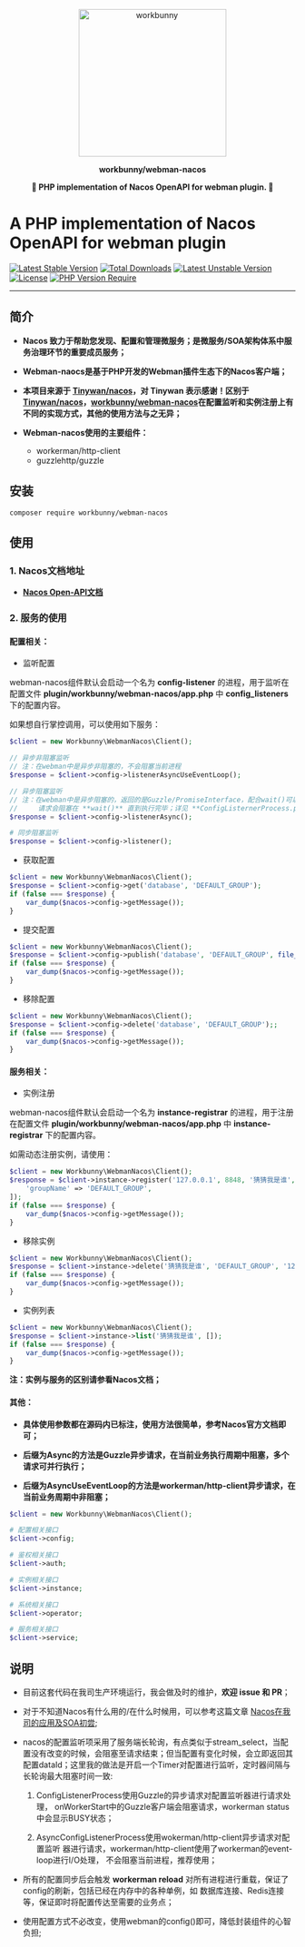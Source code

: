 <p align="center"><img width="260px" src="https://chaz6chez.cn/images/workbunny-logo.png" alt="workbunny"></p>

**<p align="center">workbunny/webman-nacos</p>**

**<p align="center">🐇  PHP implementation of Nacos OpenAPI for webman plugin. 🐇</p>**

# A PHP implementation of Nacos OpenAPI for webman plugin

[![Latest Stable Version](http://poser.pugx.org/workbunny/webman-nacos/v)](https://packagist.org/packages/workbunny/webman-nacos) 
[![Total Downloads](http://poser.pugx.org/workbunny/webman-nacos/downloads)](https://packagist.org/packages/workbunny/webman-nacos) 
[![Latest Unstable Version](http://poser.pugx.org/workbunny/webman-nacos/v/unstable)](https://packagist.org/packages/workbunny/webman-nacos) 
[![License](http://poser.pugx.org/workbunny/webman-nacos/license)](https://packagist.org/packages/workbunny/webman-nacos) 
[![PHP Version Require](http://poser.pugx.org/workbunny/webman-nacos/require/php)](https://packagist.org/packages/workbunny/webman-nacos)

---
## 简介
- **Nacos 致力于帮助您发现、配置和管理微服务；是微服务/SOA架构体系中服务治理环节的重要成员服务；**

- **Webman-naocs是基于PHP开发的Webman插件生态下的Nacos客户端；**

- **本项目来源于 [Tinywan/nacos](https://www.workerman.net/plugin/25)，对 Tinywan 表示感谢！区别于 [Tinywan/nacos](https://www.workerman.net/plugin/25)，[workbunny/webman-nacos](https://github.com/workbunny/webman-nacos)在配置监听和实例注册上有不同的实现方式，其他的使用方法与之无异；**

- **Webman-nacos使用的主要组件：**
    - workerman/http-client
    - guzzlehttp/guzzle

## 安装
~~~
composer require workbunny/webman-nacos
~~~

## 使用

### 1. Nacos文档地址

- **[Nacos Open-API文档](https://nacos.io/zh-cn/docs/open-api.html)**

### 2. 服务的使用

#### 配置相关：

- 监听配置 

webman-nacos组件默认会启动一个名为 **config-listener** 的进程，用于监听在配置文件
**plugin/workbunny/webman-nacos/app.php** 中 **config_listeners**
下的配置内容。

如果想自行掌控调用，可以使用如下服务：
```php
$client = new Workbunny\WebmanNacos\Client();

// 异步非阻塞监听
// 注：在webman中是异步非阻塞的，不会阻塞当前进程
$response = $client->config->listenerAsyncUseEventLoop();

// 异步阻塞监听
// 注：在webman中是异步阻塞的，返回的是Guzzle/PromiseInterface，配合wait()可以多条请求并行执行；
//     请求会阻塞在 **wait()** 直到执行完毕；详见 **ConfigListernerProcess.php** 
$response = $client->config->listenerAsync();

# 同步阻塞监听
$response = $client->config->listener();
```

- 获取配置

```php
$client = new Workbunny\WebmanNacos\Client();
$response = $client->config->get('database', 'DEFAULT_GROUP');
if (false === $response) {
    var_dump($nacos->config->getMessage());
}
```

- 提交配置

```php
$client = new Workbunny\WebmanNacos\Client();
$response = $client->config->publish('database', 'DEFAULT_GROUP', file_get_contents('.env'));
if (false === $response) {
    var_dump($nacos->config->getMessage());
}
```

- 移除配置

```php
$client = new Workbunny\WebmanNacos\Client();
$response = $client->config->delete('database', 'DEFAULT_GROUP');;
if (false === $response) {
    var_dump($nacos->config->getMessage());
}
```

#### 服务相关：

- 实例注册

webman-nacos组件默认会启动一个名为 **instance-registrar** 的进程，用于注册在配置文件
**plugin/workbunny/webman-nacos/app.php** 中 **instance-registrar**
下的配置内容。

如需动态注册实例，请使用：

```php
$client = new Workbunny\WebmanNacos\Client();
$response = $client->instance->register('127.0.0.1', 8848, '猜猜我是谁', [
    'groupName' => 'DEFAULT_GROUP',
]);
if (false === $response) {
    var_dump($nacos->config->getMessage());
}
```

- 移除实例

```php
$client = new Workbunny\WebmanNacos\Client();
$response = $client->instance->delete('猜猜我是谁', 'DEFAULT_GROUP', '127.0.0.1', 8848, []);
if (false === $response) {
    var_dump($nacos->config->getMessage());
}
```

- 实例列表

```php
$client = new Workbunny\WebmanNacos\Client();
$response = $client->instance->list('猜猜我是谁', []);
if (false === $response) {
    var_dump($nacos->config->getMessage());
}
```

**注：实例与服务的区别请参看Nacos文档；**

#### 其他：

- **具体使用参数都在源码内已标注，使用方法很简单，参考Nacos官方文档即可；**

- **后缀为Async的方法是Guzzle异步请求，在当前业务执行周期中阻塞，多个请求可并行执行；**

- **后缀为AsyncUseEventLoop的方法是workerman/http-client异步请求，在当前业务周期中非阻塞；**

```php
$client = new Workbunny\WebmanNacos\Client();

# 配置相关接口
$client->config;

# 鉴权相关接口
$client->auth;

# 实例相关接口
$client->instance;

# 系统相关接口
$client->operator;

# 服务相关接口
$client->service;
```


## 说明

- 目前这套代码在我司生产环境运行，我会做及时的维护，**欢迎 issue 和 PR**；

- 对于不知道Nacos有什么用的/在什么时候用，可以参考这篇文章 [Nacos在我司的应用及SOA初尝](https://www.workerman.net/a/1339);

- nacos的配置监听项采用了服务端长轮询，有点类似于stream_select，当配置没有改变的时候，会阻塞至请求结束；但当配置有变化时候，会立即返回其配置dataId；这里我的做法是开启一个Timer对配置进行监听，定时器间隔与长轮询最大阻塞时间一致:

    1. ConfigListenerProcess使用Guzzle的异步请求对配置监听器进行请求处理，
       onWorkerStart中的Guzzle客户端会阻塞请求，workerman status中会显示BUSY状态；

    2. AsyncConfigListenerProcess使用wokerman/http-client异步请求对配置监听
       器进行请求，workerman/http-client使用了workerman的event-loop进行I/O处理，
       不会阻塞当前进程，推荐使用；

- 所有的配置同步后会触发 **workerman reload** 对所有进程进行重载，保证了config的刷新，包括已经在内存中的各种单例，如 数据库连接、Redis连接等，保证即时将配置传达至需要的业务点；

- 使用配置方式不必改变，使用webman的config()即可，降低封装组件的心智负担;

